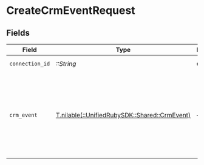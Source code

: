 # CreateCrmEventRequest


## Fields

| Field                                                                                                           | Type                                                                                                            | Required                                                                                                        | Description                                                                                                     |
| --------------------------------------------------------------------------------------------------------------- | --------------------------------------------------------------------------------------------------------------- | --------------------------------------------------------------------------------------------------------------- | --------------------------------------------------------------------------------------------------------------- |
| `connection_id`                                                                                                 | *::String*                                                                                                      | :heavy_check_mark:                                                                                              | ID of the connection                                                                                            |
| `crm_event`                                                                                                     | [T.nilable(::UnifiedRubySDK::Shared::CrmEvent)](../../models/shared/crmevent.md)                                | :heavy_minus_sign:                                                                                              | An event represents an event, activity, or engagement and is always associated with a deal, contact, or company |